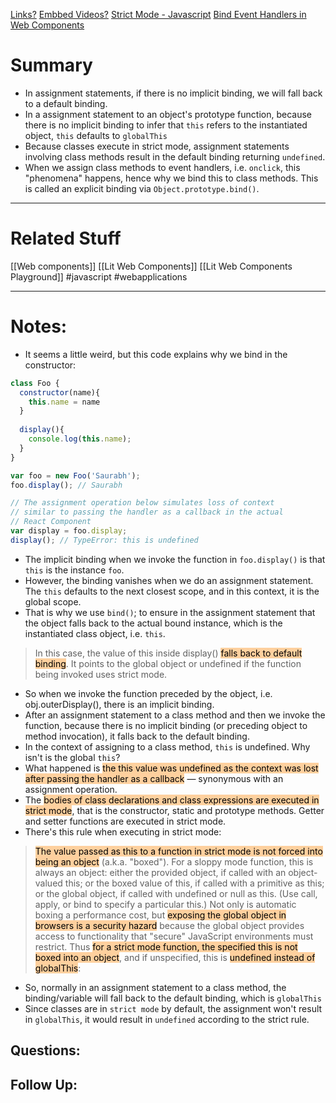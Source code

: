[Links?](#)
[Embbed Videos?](#)
[Strict Mode - Javascript](https://developer.mozilla.org/en-US/docs/Web/JavaScript/Reference/Strict_mode)
[Bind Event Handlers in Web Components](https://www.freecodecamp.org/news/this-is-why-we-need-to-bind-event-handlers-in-class-components-in-react-f7ea1a6f93eb/)
# Summary
- In assignment statements, if there is no implicit binding, we will fall back to a default binding.
- In a assignment statement to an object's prototype function, because there is no implicit binding to infer that `this` refers to the instantiated object, `this` defaults to `globalThis`
- Because classes execute in strict mode, assignment statements involving class methods result in the default binding returning `undefined`.
- When we assign class methods to event handlers, i.e. `onclick`, this "phenomena" happens, hence why we bind this to class methods. This is called an explicit binding via `Object.prototype.bind()`.

----
# Related Stuff
[[Web components]]
[[Lit Web Components]]
[[Lit Web Components Playground]]
#javascript 
#webapplications 

----
# Notes:
- It seems a little weird, but this code explains why we bind in the constructor:
```javascript
class Foo {
  constructor(name){
    this.name = name
  }
  
  display(){
    console.log(this.name);
  }
}

var foo = new Foo('Saurabh');
foo.display(); // Saurabh

// The assignment operation below simulates loss of context 
// similar to passing the handler as a callback in the actual 
// React Component
var display = foo.display; 
display(); // TypeError: this is undefined
```
- The implicit binding when we invoke the function in `foo.display()` is that `this` is the instance `foo`.
- However, the binding vanishes when we do an assignment statement. The `this` defaults to the next closest scope, and in this context, it is the global scope.
- That is why we use `bind()`; to ensure in the assignment statement that the object falls back to the actual bound instance, which is the instantiated class object, i.e. `this`. 
> In this case, the value of this inside display() <mark style="background: #FFB86CA6;">falls back to default binding</mark>. It points to the global object or undefined if the function being invoked uses strict mode.
- So when we invoke the function preceded by the object, i.e. obj.outerDisplay(), there is an implicit binding.
- After an assignment statement to a class method and then we invoke the function, because there is no implicit binding (or preceding object to method invocation), it falls back to the default binding.
- In the context of assigning to a class method, `this` is undefined. Why isn't is the global `this`?
- What happened is <mark style="background: #FFB86CA6;">the this value was undefined as the context was lost after passing the handler as a callback</mark> — synonymous with an assignment operation.
- The <mark style="background: #FFB86CA6;">bodies of class declarations and class expressions are executed in strict mode</mark>, that is the constructor, static and prototype methods. Getter and setter functions are executed in strict mode.
- There's this rule when executing in strict mode:
> <mark style="background: #FFB86CA6;">The value passed as this to a function in strict mode is not forced into being an object</mark> (a.k.a. "boxed"). For a sloppy mode function, this is always an object: either the provided object, if called with an object-valued this; or the boxed value of this, if called with a primitive as this; or the global object, if called with undefined or null as this. (Use call, apply, or bind to specify a particular this.) Not only is automatic boxing a performance cost, but <mark style="background: #FFB86CA6;">exposing the global object in browsers is a security hazard</mark> because the global object provides access to functionality that "secure" JavaScript environments must restrict. Thus <mark style="background: #FFB86CA6;">for a strict mode function, the specified this is not boxed into an object</mark>, and if unspecified, this is <mark style="background: #FFB86CA6;">undefined instead of globalThis</mark>:

- So, normally in an assignment statement to a class method, the binding/variable will fall back to the default binding, which is `globalThis`
- Since classes are in `strict mode` by default, the assignment won't result in `globalThis`, it would result in `undefined` according to the strict rule.
## Questions:

## Follow Up:
